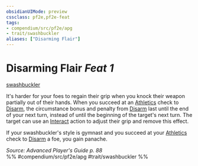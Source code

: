 ```yaml
---
obsidianUIMode: preview
cssclass: pf2e,pf2e-feat
tags:
- compendium/src/pf2e/apg
- trait/swashbuckler
aliases: ["Disarming Flair"]
---
```

# Disarming Flair  *Feat 1*  
[swashbuckler](../../Rules/traits/swashbuckler-apg.md)  


It's harder for your foes to regain their grip when you knock their weapon partially out of their hands. When you succeed at an [Athletics](../skills.md#Athletics) check to [Disarm](../../Rules/actions/disarm.md), the circumstance bonus and penalty from [Disarm](../../Rules/actions/disarm.md) last until the end of your next turn, instead of until the beginning of the target's next turn. The target can use an [Interact](../../Rules/actions/interact.md) action to adjust their grip and remove this effect.

If your swashbuckler's style is gymnast and you succeed at your [Athletics](../skills.md#Athletics) check to [Disarm](../../Rules/actions/disarm.md) a foe, you gain panache.

*Source: Advanced Player's Guide p. 88*  
%% #compendium/src/pf2e/apg #trait/swashbuckler %%